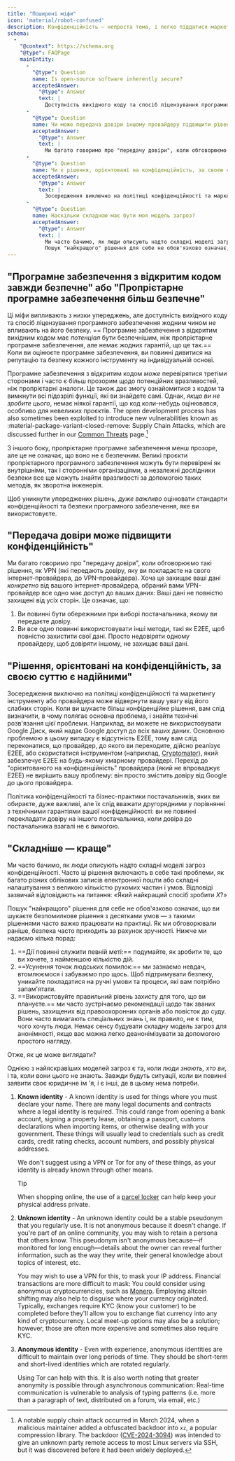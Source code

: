 ```yaml
---
title: "Поширені міфи"
icon: 'material/robot-confused'
description: Конфіденційність — непроста тема, і легко піддатися маркетинговим заявам та іншій дезінформації.
schema:
  - 
    "@context": https://schema.org
    "@type": FAQPage
    mainEntity:
      - 
        "@type": Question
        name: Is open-source software inherently secure?
        acceptedAnswer:
          "@type": Answer
          text: |
            Доступність вихідного коду та спосіб ліцензування програмного забезпечення жодним чином не впливають на його безпеку. Програмне забезпечення з відкритим вихідним кодом може бути більш безпечним, ніж пропрієтарне програмне забезпечення, але немає жодних гарантій, що це так. Оцінюючи програмне забезпечення, ви повинні звертати увагу на репутацію та безпеку кожного інструменту на індивідуальній основі.
      - 
        "@type": Question
        name: Чи може передача довіри іншому провайдеру підвищити рівень конфіденційності?
        acceptedAnswer:
          "@type": Answer
          text: |
            Ми багато говоримо про "передачу довіри", коли обговорюємо такі рішення, як VPN (які передають довіру, яку ви покладаєте на свого інтернет-провайдера, до VPN-провайдера). Хоча це захищає ваші дані від вашого інтернет-провайдера, обраний вами VPN-провайдер все одно має доступ до ваших даних: ваші дані не повністю захищені від усіх сторін.
      - 
        "@type": Question
        name: Чи є рішення, орієнтовані на конфіденційність, за своєю суттю надійними?
        acceptedAnswer:
          "@type": Answer
          text: |
            Зосередження виключно на політиці конфіденційності та маркетингу інструменту або провайдера може відвернути вашу увагу від його слабких сторін. Коли ви шукаєте більш конфіденційне рішення, вам слід визначити, в чому полягає основна проблема, і знайти технічні розв'язання цієї проблеми. Наприклад, ви можете не використовувати Google Диск, який надає Google доступ до всіх ваших даних. Основною проблемою в цьому випадку є відсутність E2EE, тому вам слід переконатися, що провайдер, до якого ви переходите, дійсно реалізує E2EE, або скористатися інструментом (наприклад, Cryptomator), який забезпечує E2EE на будь-якому хмарному провайдері. Перехід до "орієнтованого на конфіденційність" провайдера (який не впроваджує E2EE) не вирішить вашу проблему: він просто змістить довіру від Google до цього провайдера.
      - 
        "@type": Question
        name: Наскільки складною має бути моя модель загроз?
        acceptedAnswer:
          "@type": Answer
          text: |
            Ми часто бачимо, як люди описують надто складні моделі загроз конфіденційності. Часто ці рішення включають в себе такі проблеми, як багато різних облікових записів електронної пошти або складні налаштування з великою кількістю рухомих частин і умов. Відповіді зазвичай відповідають на питання: «Який найкращий спосіб зробити X?»
            Пошук "найкращого" рішення для себе не обов'язково означає, що ви шукаєте безпомилкове рішення з десятками умов — з такими рішеннями часто важко працювати на практиці. Як ми обговорювали раніше, безпека часто приходить за рахунок зручності.
---
```


## "Програмне забезпечення з відкритим кодом завжди безпечне" або "Пропрієтарне програмне забезпечення більш безпечне"

Ці міфи випливають з низки упереджень, але доступність вихідного коду та спосіб ліцензування програмного забезпечення жодним чином не впливають на його безпеку. == Програмне забезпечення з відкритим вихідним кодом має *потенціал* бути безпечнішим, ніж пропрієтарне програмне забезпечення, але немає жодних гарантій, що це так.== Коли ви оцінюєте програмне забезпечення, ви повинні дивитися на репутацію та безпеку кожного інструменту на індивідуальній основі.

Програмне забезпечення з відкритим кодом *може* перевірятися третіми сторонами і часто є більш прозорим щодо потенційних вразливостей, ніж пропрієтарні аналоги. Це також дає змогу ознайомитися з кодом та вимкнути всі підозрілі функції, які ви знайдете самі. Однак, *якщо ви не зробите цього*, немає ніякої гарантії, що код коли-небудь оцінювався, особливо для невеликих проєктів. The open development process has also sometimes been exploited to introduce new vulnerabilities known as <span class="pg-viridian">:material-package-variant-closed-remove: Supply Chain Attacks</span>, which are discussed further in our [Common Threats](common-threats.md) page.[^1]

З іншого боку, пропрієтарне програмне забезпечення менш прозоре, але це не означає, що воно не є безпечним. Великі проєкти пропрієтарного програмного забезпечення можуть бути перевірені як внутрішніми, так і сторонніми організаціями, а незалежні дослідники безпеки все ще можуть знайти вразливості за допомогою таких методів, як зворотна інженерія.

Щоб уникнути упереджених рішень, *дуже важливо* оцінювати стандарти конфіденційності та безпеки програмного забезпечення, яке ви використовуєте.

## "Передача довіри може підвищити конфіденційність"

Ми багато говоримо про "передачу довіри", коли обговорюємо такі рішення, як VPN (які передають довіру, яку ви покладаєте на свого інтернет-провайдера, до VPN-провайдера). Хоча це захищає ваші дані *конкретно* від вашого інтернет-провайдера, обраний вами VPN-провайдер все одно має доступ до ваших даних: Ваші дані не повністю захищені від усіх сторін. Це означає, що:

1. Ви повинні бути обережними при виборі постачальника, якому ви передаєте довіру.
2. Ви все одно повинні використовувати інші методи, такі як E2EE, щоб повністю захистити свої дані. Просто недовіряти одному провайдеру, щоб довіряти іншому, не захищає ваші дані.

## "Рішення, орієнтовані на конфіденційність, за своєю суттю є надійними"

Зосередження виключно на політиці конфіденційності та маркетингу інструменту або провайдера може відвернути вашу увагу від його слабких сторін. Коли ви шукаєте більш конфіденційне рішення, вам слід визначити, в чому полягає основна проблема, і знайти технічні розв'язання цієї проблеми. Наприклад, ви можете не використовувати Google Диск, який надає Google доступ до всіх ваших даних. Основною проблемою в цьому випадку є відсутність E2EE, тому вам слід переконатися, що провайдер, до якого ви переходите, дійсно реалізує E2EE, або скористатися інструментом (наприклад, [Cryptomator](../encryption.md#cryptomator-cloud)), який забезпечує E2EE на будь-якому хмарному провайдері. Перехід до "орієнтованого на конфіденційність" провайдера (який не впроваджує E2EE) не вирішить вашу проблему: він просто змістить довіру від Google до цього провайдера.

Політика конфіденційності та бізнес-практики постачальників, яких ви обираєте, дуже важливі, але їх слід вважати другорядними у порівнянні з технічними гарантіями вашої конфіденційності: ви не повинні перекладати довіру на іншого постачальника, коли довіра до постачальника взагалі не є вимогою.

## "Складніше — краще"

Ми часто бачимо, як люди описують надто складні моделі загроз конфіденційності. Часто ці рішення включають в себе такі проблеми, як багато різних облікових записів електронної пошти або складні налаштування з великою кількістю рухомих частин і умов. Відповіді зазвичай відповідають на питання: «Який найкращий спосіб зробити *X*?»

Пошук "найкращого" рішення для себе не обов'язково означає, що ви шукаєте безпомилкове рішення з десятками умов — з такими рішеннями часто важко працювати на практиці. Як ми обговорювали раніше, безпека часто приходить за рахунок зручності. Нижче ми надаємо кілька порад:

1. ==Дії повинні служити певній меті:== подумайте, як зробити те, що ви хочете, з найменшою кількістю дій.
2. ==Усунення точок людських помилок:== ми зазнаємо невдач, втомлюємося і забуваємо про щось. Щоб підтримувати безпеку, уникайте покладатися на ручні умови та процеси, які вам потрібно запам'ятати.
3. ==Використовуйте правильний рівень захисту для того, що ви плануєте.== ми часто зустрічаємо рекомендації щодо так званих рішень, захищених від правоохоронних органів або повісток до суду. Вони часто вимагають спеціальних знань і, як правило, не є тим, чого хочуть люди. Немає сенсу будувати складну модель загроз для анонімності, якщо вас можна легко деанонімізувати за допомогою простого нагляду.

Отже, як це може виглядати?

Однією з найяскравіших моделей загроз є та, коли люди *знають, хто ви*, і та, коли вони цього не знають. Завжди будуть ситуації, коли ви повинні заявити своє юридичне ім 'я, і є інші, де в цьому нема потреби.

1. **Known identity** - A known identity is used for things where you must declare your name. There are many legal documents and contracts where a legal identity is required. This could range from opening a bank account, signing a property lease, obtaining a passport, customs declarations when importing items, or otherwise dealing with your government. These things will usually lead to credentials such as credit cards, credit rating checks, account numbers, and possibly physical addresses.

    We don't suggest using a VPN or Tor for any of these things, as your identity is already known through other means.

    <div class="admonition tip" markdown>
    <p class="admonition-title">Tip</p>

    When shopping online, the use of a [parcel locker](https://en.wikipedia.org/wiki/Parcel_locker) can help keep your physical address private.

    </div>

2. **Unknown identity** - An unknown identity could be a stable pseudonym that you regularly use. It is not anonymous because it doesn't change. If you're part of an online community, you may wish to retain a persona that others know. This pseudonym isn't anonymous because—if monitored for long enough—details about the owner can reveal further information, such as the way they write, their general knowledge about topics of interest, etc.

    You may wish to use a VPN for this, to mask your IP address. Financial transactions are more difficult to mask: You could consider using anonymous cryptocurrencies, such as [Monero](https://getmonero.org). Employing altcoin shifting may also help to disguise where your currency originated. Typically, exchanges require KYC (know your customer) to be completed before they'll allow you to exchange fiat currency into any kind of cryptocurrency. Local meet-up options may also be a solution; however, those are often more expensive and sometimes also require KYC.

3. **Anonymous identity** - Even with experience, anonymous identities are difficult to maintain over long periods of time. They should be short-term and short-lived identities which are rotated regularly.

    Using Tor can help with this. It is also worth noting that greater anonymity is possible through asynchronous communication: Real-time communication is vulnerable to analysis of typing patterns (i.e. more than a paragraph of text, distributed on a forum, via email, etc.)

[^1]: A notable supply chain attack occurred in March 2024, when a malicious maintainer added a obfuscated backdoor into `xz`, a popular compression library. The backdoor ([CVE-2024-3094](https://www.cve.org/CVERecord?id=CVE-2024-3094)) was intended to give an unknown party remote access to most Linux servers via SSH, but it was discovered before it had been widely deployed.
